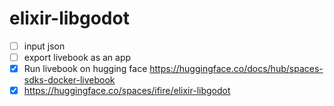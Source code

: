 # elixir-libgodot

 - [ ] input json
 - [ ] export livebook as an app 
 - [x] Run livebook on hugging face https://huggingface.co/docs/hub/spaces-sdks-docker-livebook
 - [x] https://huggingface.co/spaces/ifire/elixir-libgodot
